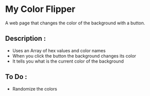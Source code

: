 # My Color Flipper

A web page that changes the color of the background with a button.

## Description :

- Uses an Array of hex values and color names
- When you click the button the background changes its color
- It tells you what is the current color of the background

## To Do :
- Randomize the colors